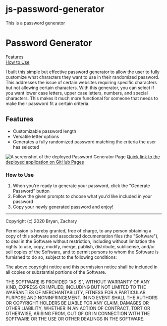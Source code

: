 # js-password-generator
This is a password generator

# Password Generator #

[Features](#features)\
[How to Use](#How-to-use)

I built this simple but effective password generator to allow the user to fully customize what characters they want to use in their randomized password. This addresses the issue of certain websites requiring specific characters but not allowing certain characters. With this generator, you can select if you want lower case letters, upper case letters, numbers, and special characters. This makes it much more functional for someone that needs to make their password fit a certain criteria. 

## Features ##

* Customizable password length
* Versatile letter options
* Generates a fully randomized password matching the criteria the user has selected

![A screenshot of the deployed Password Generator Page]()
[Quick link to the deployed application on GitHub Pages](https://zacharybryan.github.io/js-password-generator/)

### How to Use ###

1. When you're ready to generate your password, click the "Generate Password" button
1. Follow the given prompts to choose what you'd like included in your password
1. Copy your newly generated password and enjoy!


---
Copyright (c) 2020 Bryan, Zachary

Permission is hereby granted, free of charge, to any person obtaining a copy
of this software and associated documentation files (the "Software"), to deal
in the Software without restriction, including without limitation the rights
to use, copy, modify, merge, publish, distribute, sublicense, and/or sell
copies of the Software, and to permit persons to whom the Software is
furnished to do so, subject to the following conditions:

The above copyright notice and this permission notice shall be included in all
copies or substantial portions of the Software.

THE SOFTWARE IS PROVIDED "AS IS", WITHOUT WARRANTY OF ANY KIND, EXPRESS OR
IMPLIED, INCLUDING BUT NOT LIMITED TO THE WARRANTIES OF MERCHANTABILITY,
FITNESS FOR A PARTICULAR PURPOSE AND NONINFRINGEMENT. IN NO EVENT SHALL THE
AUTHORS OR COPYRIGHT HOLDERS BE LIABLE FOR ANY CLAIM, DAMAGES OR OTHER
LIABILITY, WHETHER IN AN ACTION OF CONTRACT, TORT OR OTHERWISE, ARISING FROM,
OUT OF OR IN CONNECTION WITH THE SOFTWARE OR THE USE OR OTHER DEALINGS IN THE
SOFTWARE.


